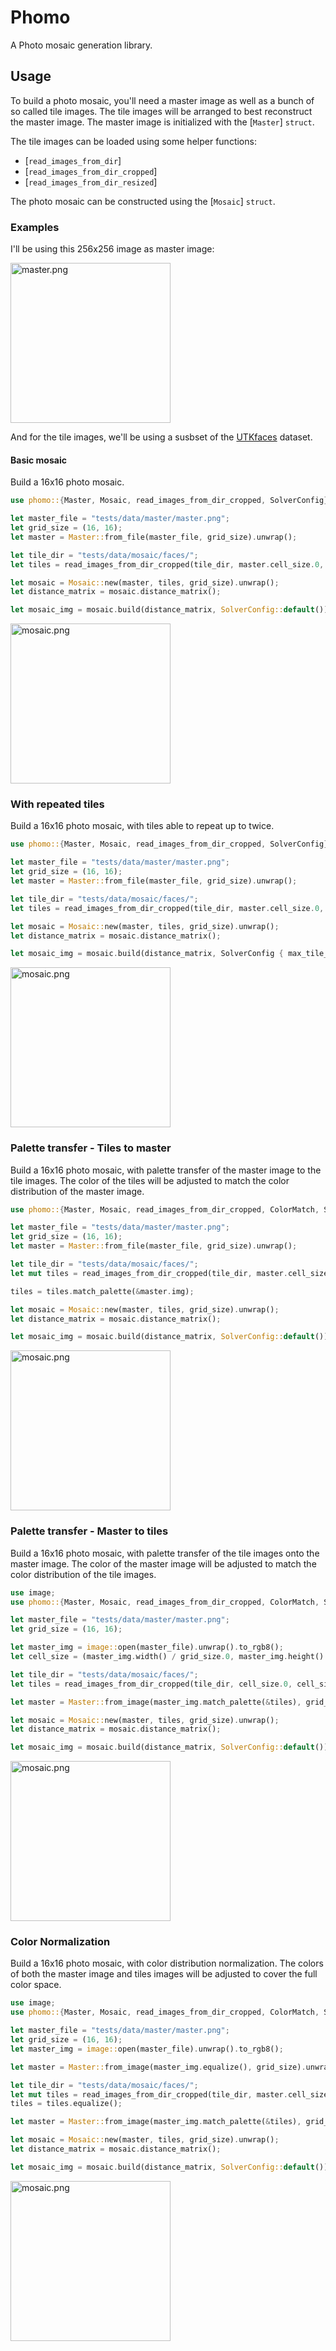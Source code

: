 # Phomo

A Photo mosaic generation library.

## Usage

To build a photo mosaic, you'll need a master image as well as a bunch of so called tile images. The tile images will be arranged to best reconstruct the master image.
The master image is initialized with the [`Master`] `struct`.

The tile images can be loaded using some helper functions:

- [`read_images_from_dir`]
- [`read_images_from_dir_cropped`]
- [`read_images_from_dir_resized`]

The photo mosaic can be constructed using the [`Mosaic`] `struct`.

### Examples

I'll be using this 256x256 image as master image:

<img src="https://raw.githubusercontent.com/loiccoyle/phomo-rs/refs/heads/main/phomo/tests/data/master/master.png" alt="master.png" width="256" />

And for the tile images, we'll be using a susbset of the [UTKfaces](https://susanqq.github.io/UTKFace/) dataset.

#### Basic mosaic

Build a 16x16 photo mosaic.

```rust
use phomo::{Master, Mosaic, read_images_from_dir_cropped, SolverConfig};

let master_file = "tests/data/master/master.png";
let grid_size = (16, 16);
let master = Master::from_file(master_file, grid_size).unwrap();

let tile_dir = "tests/data/mosaic/faces/";
let tiles = read_images_from_dir_cropped(tile_dir, master.cell_size.0, master.cell_size.1).unwrap();

let mosaic = Mosaic::new(master, tiles, grid_size).unwrap();
let distance_matrix = mosaic.distance_matrix();

let mosaic_img = mosaic.build(distance_matrix, SolverConfig::default());
```

<img src="https://raw.githubusercontent.com/loiccoyle/phomo-rs/refs/heads/main/phomo/tests/data/mosaic/mosaic_16_16.png" alt="mosaic.png" width="256" />

### With repeated tiles

Build a 16x16 photo mosaic, with tiles able to repeat up to twice.

```rust
use phomo::{Master, Mosaic, read_images_from_dir_cropped, SolverConfig};

let master_file = "tests/data/master/master.png";
let grid_size = (16, 16);
let master = Master::from_file(master_file, grid_size).unwrap();

let tile_dir = "tests/data/mosaic/faces/";
let tiles = read_images_from_dir_cropped(tile_dir, master.cell_size.0, master.cell_size.1).unwrap();

let mosaic = Mosaic::new(master, tiles, grid_size).unwrap();
let distance_matrix = mosaic.distance_matrix();

let mosaic_img = mosaic.build(distance_matrix, SolverConfig { max_tile_occurrences: 2 } );
```

<img src="https://raw.githubusercontent.com/loiccoyle/phomo-rs/refs/heads/main/phomo/tests/data/mosaic/mosaic_16_16_repeats.png" alt="mosaic.png" width="256" />

### Palette transfer - Tiles to master

Build a 16x16 photo mosaic, with palette transfer of the master image to the tile images. The color of the tiles will be adjusted to match the color distribution of the master image.

```rust
use phomo::{Master, Mosaic, read_images_from_dir_cropped, ColorMatch, SolverConfig};

let master_file = "tests/data/master/master.png";
let grid_size = (16, 16);
let master = Master::from_file(master_file, grid_size).unwrap();

let tile_dir = "tests/data/mosaic/faces/";
let mut tiles = read_images_from_dir_cropped(tile_dir, master.cell_size.0, master.cell_size.1).unwrap();

tiles = tiles.match_palette(&master.img);

let mosaic = Mosaic::new(master, tiles, grid_size).unwrap();
let distance_matrix = mosaic.distance_matrix();

let mosaic_img = mosaic.build(distance_matrix, SolverConfig::default());
```

<img src="https://raw.githubusercontent.com/loiccoyle/phomo-rs/refs/heads/main/phomo/tests/data/mosaic/mosaic_16_16_match_tiles_to_master.png" alt="mosaic.png" width="256" />

### Palette transfer - Master to tiles

Build a 16x16 photo mosaic, with palette transfer of the tile images onto the master image. The color of the master image will be adjusted to match the color distribution of the tile images.

```rust
use image;
use phomo::{Master, Mosaic, read_images_from_dir_cropped, ColorMatch, SolverConfig};

let master_file = "tests/data/master/master.png";
let grid_size = (16, 16);

let master_img = image::open(master_file).unwrap().to_rgb8();
let cell_size = (master_img.width() / grid_size.0, master_img.height() / grid_size.1);

let tile_dir = "tests/data/mosaic/faces/";
let tiles = read_images_from_dir_cropped(tile_dir, cell_size.0, cell_size.1).unwrap();

let master = Master::from_image(master_img.match_palette(&tiles), grid_size).unwrap();

let mosaic = Mosaic::new(master, tiles, grid_size).unwrap();
let distance_matrix = mosaic.distance_matrix();

let mosaic_img = mosaic.build(distance_matrix, SolverConfig::default());
```

<img src="https://raw.githubusercontent.com/loiccoyle/phomo-rs/refs/heads/main/phomo/tests/data/mosaic/mosaic_16_16_match_master_to_tiles.png" alt="mosaic.png" width="256" />

### Color Normalization

Build a 16x16 photo mosaic, with color distribution normalization. The colors of both the master image and tiles images will be adjusted to cover the full color space.

```rust
use image;
use phomo::{Master, Mosaic, read_images_from_dir_cropped, ColorMatch, SolverConfig};

let master_file = "tests/data/master/master.png";
let grid_size = (16, 16);
let master_img = image::open(master_file).unwrap().to_rgb8();

let master = Master::from_image(master_img.equalize(), grid_size).unwrap();

let tile_dir = "tests/data/mosaic/faces/";
let mut tiles = read_images_from_dir_cropped(tile_dir, master.cell_size.0, master.cell_size.1).unwrap();
tiles = tiles.equalize();

let master = Master::from_image(master_img.match_palette(&tiles), grid_size).unwrap();

let mosaic = Mosaic::new(master, tiles, grid_size).unwrap();
let distance_matrix = mosaic.distance_matrix();

let mosaic_img = mosaic.build(distance_matrix, SolverConfig::default());
```

<img src="https://raw.githubusercontent.com/loiccoyle/phomo-rs/refs/heads/main/phomo/tests/data/mosaic/mosaic_16_16_equalized.png" alt="mosaic.png" width="256" />
